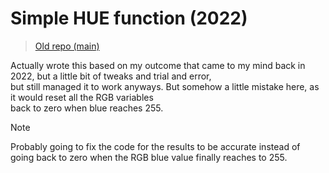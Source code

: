<!-- crazy shit oat. -->

# Simple HUE function (2022)
> [Old repo (main)](https://github.com/GetMbr/My-first-HSL-code-C-/tree/main)

Actually wrote this based on my outcome that came to my mind back in 2022, but a little bit of tweaks and trial and error, </br>
but still managed it to work anyways. But somehow a little mistake here, as it would reset all the RGB variables           </br>
back to zero when blue reaches 255.                                                                                        </br>

>[!NOTE]
> Probably going to fix the code for the results to be accurate instead of going
> back to zero when the RGB blue value finally reaches to 255.


